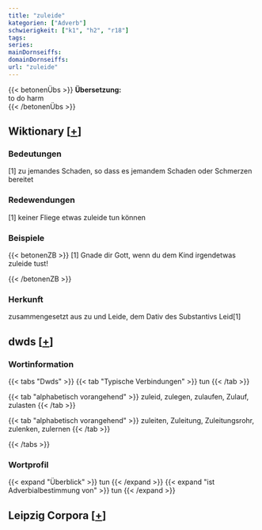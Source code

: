 ```yaml
---
title: "zuleide"
kategorien: ["Adverb"]
schwierigkeit: ["k1", "h2", "r18"]
tags:
series:
mainDornseiffs:
domainDornseiffs:
url: "zuleide"
---
```


{{< betonenÜbs >}}
**Übersetzung:**  
to do harm  
{{< /betonenÜbs >}}

## Wiktionary [[+](https://de.wiktionary.org/wiki/zuleide)]

### Bedeutungen
[1] zu jemandes Schaden, so dass es jemandem Schaden oder Schmerzen bereitet  

### Redewendungen
[1] keiner Fliege etwas zuleide tun können  

### Beispiele
{{< betonenZB >}}
[1] Gnade dir Gott, wenn du dem Kind irgendetwas zuleide tust!  

{{< /betonenZB >}}
### Herkunft
zusammengesetzt aus zu und Leide, dem Dativ des Substantivs Leid[1]  



## dwds [[+](https://www.dwds.de/wb/zuleide)]

### Wortinformation
{{< tabs "Dwds" >}}
{{< tab "Typische Verbindungen" >}}
tun
{{< /tab >}}

{{< tab "alphabetisch vorangehend" >}}
zuleid, zulegen, zulaufen, Zulauf, zulasten
{{< /tab >}}

{{< tab "alphabetisch vorangehend" >}}
zuleiten, Zuleitung, Zuleitungsrohr, zulenken, zulernen
{{< /tab >}}

{{< /tabs >}}

### Wortprofil
{{< expand "Überblick" >}} tun {{< /expand >}}
{{< expand "ist Adverbialbestimmung von" >}} tun {{< /expand >}}

## Leipzig Corpora [[+](https://corpora.uni-leipzig.de/en/res?word=zuleide&corpusId=deu_newscrawl-public_2018)]

